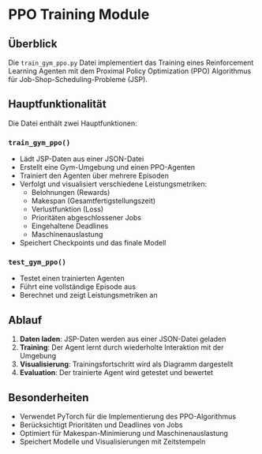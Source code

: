 # PPO Training Module

## Überblick
Die `train_gym_ppo.py` Datei implementiert das Training eines Reinforcement Learning Agenten mit dem Proximal Policy Optimization (PPO) Algorithmus für Job-Shop-Scheduling-Probleme (JSP).

## Hauptfunktionalität
Die Datei enthält zwei Hauptfunktionen:

### `train_gym_ppo()`
- Lädt JSP-Daten aus einer JSON-Datei
- Erstellt eine Gym-Umgebung und einen PPO-Agenten
- Trainiert den Agenten über mehrere Episoden
- Verfolgt und visualisiert verschiedene Leistungsmetriken:
  - Belohnungen (Rewards)
  - Makespan (Gesamtfertigstellungszeit)
  - Verlustfunktion (Loss)
  - Prioritäten abgeschlossener Jobs
  - Eingehaltene Deadlines
  - Maschinenauslastung
- Speichert Checkpoints und das finale Modell

### `test_gym_ppo()`
- Testet einen trainierten Agenten
- Führt eine vollständige Episode aus
- Berechnet und zeigt Leistungsmetriken an

## Ablauf
1. **Daten laden**: JSP-Daten werden aus einer JSON-Datei geladen
2. **Training**: Der Agent lernt durch wiederholte Interaktion mit der Umgebung
3. **Visualisierung**: Trainingsfortschritt wird als Diagramm dargestellt
4. **Evaluation**: Der trainierte Agent wird getestet und bewertet

## Besonderheiten
- Verwendet PyTorch für die Implementierung des PPO-Algorithmus
- Berücksichtigt Prioritäten und Deadlines von Jobs
- Optimiert für Makespan-Minimierung und Maschinenauslastung
- Speichert Modelle und Visualisierungen mit Zeitstempeln